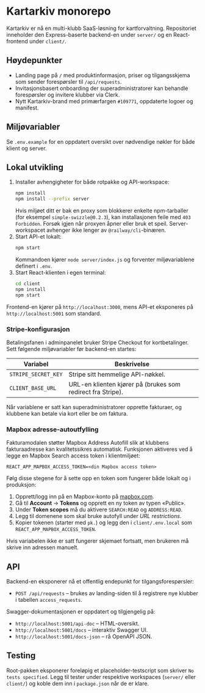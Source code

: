 # Kartarkiv monorepo

Kartarkiv er nå en multi-klubb SaaS-løsning for kartforvaltning. Repositoriet inneholder den Express-baserte backend-en under `server/` og en React-frontend under `client/`.

## Høydepunkter

- Landing page på `/` med produktinformasjon, priser og tilgangsskjema som sender forespørsler til `/api/requests`.
- Invitasjonsbasert onboarding der superadministratorer kan behandle forespørsler og invitere klubber via Clerk.
- Nytt Kartarkiv-brand med primærfargen `#109771`, oppdaterte logoer og manifest.

## Miljøvariabler

Se `.env.example` for en oppdatert oversikt over nødvendige nøkler for både klient og server.

## Lokal utvikling

1. Installer avhengigheter for både rotpakke og API-workspace:
   ```bash
   npm install
   npm install --prefix server
   ```
   Hvis miljøet ditt er bak en proxy som blokkerer enkelte npm-tarballer (for eksempel `simple-swizzle@0.2.3`), kan installasjonen feile med `403 Forbidden`. Forsøk igjen når proxyen åpner eller bruk et speil. Server-workspacet avhenger ikke lenger av `@railway/cli`-binæren.
2. Start API-et lokalt:
   ```bash
   npm start
   ```
   Kommandoen kjører `node server/index.js` og forventer miljøvariablene definert i `.env`.
3. Start React-klienten i egen terminal:
   ```bash
   cd client
   npm install
   npm start
   ```

Frontend-en kjører på `http://localhost:3000`, mens API-et eksponeres på `http://localhost:5001` som standard.

### Stripe-konfigurasjon

Betalingsfanen i adminpanelet bruker Stripe Checkout for kortbetalinger. Sett følgende miljøvariabler før backend-en startes:

| Variabel | Beskrivelse |
| --- | --- |
| `STRIPE_SECRET_KEY` | Stripe sitt hemmelige API-nøkkel. |
| `CLIENT_BASE_URL` | URL-en klienten kjører på (brukes som redirect fra Stripe). |

Når variablene er satt kan superadministratorer opprette fakturaer, og klubbene kan betale via kort eller be om faktura.

### Mapbox adresse-autoutfylling

Fakturamodalen støtter Mapbox Address Autofill slik at klubbens fakturaadresse kan kvalitetssikres automatisk. Funksjonen aktiveres ved å legge en Mapbox Search access token i klientmiljøet:

```
REACT_APP_MAPBOX_ACCESS_TOKEN=<din Mapbox access token>
```

Følg disse stegene for å sette opp en token som fungerer både lokalt og i produksjon:

1. Opprett/logg inn på en Mapbox-konto på [mapbox.com](https://www.mapbox.com/).
2. Gå til **Account** → **Tokens** og opprett en ny token av typen «Public».
3. Under **Token scopes** må du aktivere `SEARCH:READ` og `ADDRESS:READ`.
4. Legg til domenene som skal bruke autofyll under *URL restrictions*.
5. Kopier tokenen (starter med `pk.`) og legg den i `client/.env.local` som `REACT_APP_MAPBOX_ACCESS_TOKEN`.

Hvis variabelen ikke er satt fungerer skjemaet fortsatt, men brukeren må skrive inn adressen manuelt.

## API

Backend-en eksponerer nå et offentlig endepunkt for tilgangsforespørsler:

- `POST /api/requests` – brukes av landing-siden til å registrere nye klubber i tabellen `access_requests`.

Swagger-dokumentasjonen er oppdatert og tilgjengelig på:

* `http://localhost:5001/api-doc` – HTML-oversikt.
* `http://localhost:5001/docs` – interaktiv Swagger UI.
* `http://localhost:5001/docs-json` – rå OpenAPI JSON.

## Testing

Root-pakken eksponerer foreløpig et placeholder-testscript som skriver `No tests specified`. Legg til tester under respektive workspaces (`server/` eller `client/`) og koble dem inn i `package.json` når de er klare.
